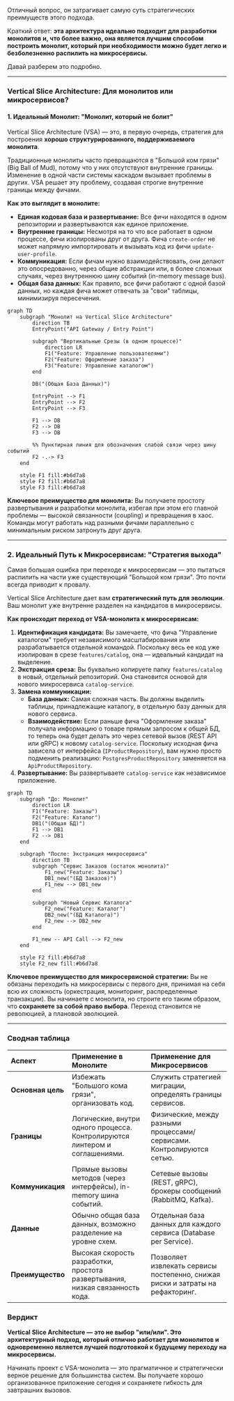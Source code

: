 Отличный вопрос, он затрагивает самую суть стратегических преимуществ этого подхода.

Краткий ответ: **эта архитектура идеально подходит для разработки монолитов и, что более важно, она является лучшим способом построить монолит, который при необходимости можно будет легко и безболезненно распилить на микросервисы.**

Давай разберем это подробно.

---

### Vertical Slice Architecture: Для монолитов или микросервисов?

#### 1. Идеальный Монолит: "Монолит, который не болит"

Vertical Slice Architecture (VSA) — это, в первую очередь, стратегия для построения **хорошо структурированного, поддерживаемого монолита**.

Традиционные монолиты часто превращаются в "Большой ком грязи" (Big Ball of Mud), потому что у них отсутствуют внутренние границы. Изменение в одной части системы каскадом вызывает проблемы в других. VSA решает эту проблему, создавая строгие внутренние границы между фичами.

**Как это выглядит в монолите:**

*   **Единая кодовая база и развертывание:** Все фичи находятся в одном репозитории и развертываются как единое приложение.
*   **Внутренние границы:** Несмотря на то что все работает в одном процессе, фичи изолированы друг от друга. Фича `create-order` не может напрямую импортировать и вызывать код из фичи `update-user-profile`.
*   **Коммуникация:** Если фичам нужно взаимодействовать, они делают это опосредованно, через общие абстракции или, в более сложных случаях, через внутреннюю шину событий (in-memory message bus).
*   **Общая база данных:** Как правило, все фичи работают с одной базой данных, но каждая фича может отвечать за "свои" таблицы, минимизируя пересечения.

```mermaid
graph TD
    subgraph "Монолит на Vertical Slice Architecture"
        direction TB
        EntryPoint("API Gateway / Entry Point")

        subgraph "Вертикальные Срезы (в одном процессе)"
            direction LR
            F1("Feature: Управление пользователями")
            F2("Feature: Оформление заказа")
            F3("Feature: Управление каталогом")
        end

        DB("(Общая База Данных)")

        EntryPoint --> F1
        EntryPoint --> F2
        EntryPoint --> F3

        F1 --> DB
        F2 --> DB
        F3 --> DB

        %% Пунктирная линия для обозначения слабой связи через шину событий
        F2 -.-> F3
    end

    style F1 fill:#b6d7a8
    style F2 fill:#b6d7a8
    style F3 fill:#b6d7a8
```

**Ключевое преимущество для монолита:** Вы получаете простоту развертывания и разработки монолита, избегая при этом его главной проблемы — высокой связанности (coupling) и превращения в хаос. Команды могут работать над разными фичами параллельно с минимальным риском затронуть друг друга.

---

### 2. Идеальный Путь к Микросервисам: "Стратегия выхода"

Самая большая ошибка при переходе к микросервисам — это пытаться распилить на части уже существующий "Большой ком грязи". Это почти всегда приводит к провалу.

Vertical Slice Architecture дает вам **стратегический путь для эволюции**. Ваш монолит уже внутренне разделен на кандидатов в микросервисы.

**Как происходит переход от VSA-монолита к микросервисам:**

1.  **Идентификация кандидата:** Вы замечаете, что фича "Управление каталогом" требует независимого масштабирования или разрабатывается отдельной командой. Поскольку весь ее код уже изолирован в срезе `features/catalog`, она — идеальный кандидат на выделение.
2.  **Экстракция среза:** Вы буквально копируете папку `features/catalog` в новый, отдельный репозиторий. Она становится основой для нового микросервиса `catalog-service`.
3.  **Замена коммуникации:**
    *   **База данных:** Самая сложная часть. Вы должны выделить таблицы, принадлежащие каталогу, в отдельную базу данных для нового сервиса.
    *   **Взаимодействие:** Если раньше фича "Оформление заказа" получала информацию о товаре прямым запросом к общей БД, то теперь она будет делать это через сетевой вызов (REST API или gRPC) к новому `catalog-service`. Поскольку исходная фича зависела от интерфейса (`IProductRepository`), вам нужно просто подменить реализацию: `PostgresProductRepository` заменяется на `ApiProductRepository`.
4.  **Развертывание:** Вы развертываете `catalog-service` как независимое приложение.

```mermaid
graph TD
    subgraph "До: Монолит"
        direction LR
        F1("Feature: Заказы")
        F2("Feature: Каталог")
        DB1("(Общая БД)")
        F1 --> DB1
        F2 --> DB1
    end

    subgraph "После: Экстракция микросервиса"
        direction TB
        subgraph "Сервис Заказов (остаток монолита)"
            F1_new("Feature: Заказы")
            DB1_new("(БД Заказов)")
            F1_new --> DB1_new
        end

        subgraph "Новый Сервис Каталога"
            F2_new("Feature: Каталог")
            DB2_new("(БД Каталога)")
            F2_new --> DB2_new
        end

        F1_new -- API Call --> F2_new
    end

    style F2 fill:#b6d7a8
    style F2_new fill:#b6d7a8
```

**Ключевое преимущество для микросервисной стратегии:** Вы не обязаны переходить на микросервисы с первого дня, принимая на себя всю их сложность (оркестрация, мониторинг, распределенные транзакции). Вы начинаете с монолита, но строите его таким образом, что **сохраняете за собой право выбора**. Переход становится не революцией, а плановой эволюцией.

---

### Сводная таблица

| Аспект | Применение в Монолите | Применение для Микросервисов |
| :--- | :--- | :--- |
| **Основная цель** | Избежать "Большого кома грязи", организовать код. | Служить стратегией миграции, определять границы сервисов. |
| **Границы** | Логические, внутри одного процесса. Контролируются линтером и соглашениями. | Физические, между разными процессами/сервисами. Контролируются сетью. |
| **Коммуникация** | Прямые вызовы методов (через интерфейсы), in-memory шина событий. | Сетевые вызовы (REST, gRPC), брокеры сообщений (RabbitMQ, Kafka). |
| **Данные** | Обычно общая база данных, возможно разделение на уровне схем. | Отдельная база данных для каждого сервиса (Database per Service). |
| **Преимущество** | Высокая скорость разработки, простота развертывания, низкая связанность кода. | Позволяет извлекать сервисы постепенно, снижая риски и затраты на рефакторинг. |

### Вердикт

**Vertical Slice Architecture — это не выбор "или/или". Это архитектурный подход, который отлично работает для монолитов и одновременно является лучшей подготовкой к будущему переходу на микросервисы.**

Начинать проект с VSA-монолита — это прагматичное и стратегически верное решение для большинства систем. Вы получаете хорошо организованное приложение сегодня и сохраняете гибкость для завтрашних вызовов.